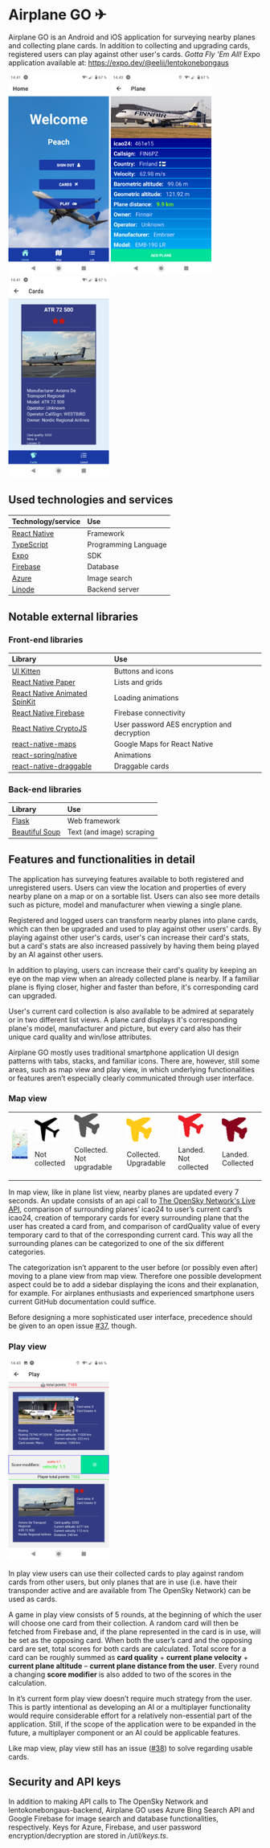 # Airplane GO ✈

Airplane GO is an Android and iOS application for surveying nearby planes and collecting plane cards. In addition to collecting and upgrading cards, registered users can play against other user's cards. *Gotta Fly 'Em All!* 
Expo application available at: https://expo.dev/@eelii/lentokonebongaus
<p float="left">
<img src="https://github.com/Lentokonebongaus/lentokonebongaus/blob/development/screenshots/Screenshot_20220507-144123.png" alt="home screen" width="200"/>
<img src="https://github.com/Lentokonebongaus/lentokonebongaus/blob/development/screenshots/Screenshot_20220507-144332.png" alt="plane screen" width="200"/>
<img src="https://github.com/Lentokonebongaus/lentokonebongaus/blob/development/screenshots/Screenshot_20220507-144148.png" alt="card screen" width="200"/>
</p>

## Used technologies and services 

| Technology/service | Use |
|:-------------|:-------------|
| [React Native](https://reactnative.dev/) |Framework|
| [TypeScript](https://www.typescriptlang.org/download) |Programming Language|
| [Expo](https://expo.dev/) | SDK |
| [Firebase](https://firebase.google.com/) |Database|
| [Azure](https://portal.azure.com/) |Image search|
| [Linode](https://www.linode.com/) |Backend server|

## Notable external libraries

### Front-end libraries

| Library | Use |
|:-------------|:-------------|
| [UI Kitten](https://akveo.github.io/react-native-ui-kitten/) |Buttons and icons|
| [React Native Paper](https://reactnativepaper.com/) | Lists and grids |
| [React Native Animated SpinKit](https://www.npmjs.com/package/react-native-animated-spinkit) |Loading animations|
| [React Native Firebase](https://rnfirebase.io/) |Firebase connectivity|
| [React Native CryptoJS](https://www.npmjs.com/package/react-native-crypto-js) |User password AES encryption and decryption|
| [react-native-maps](https://www.npmjs.com/package/react-native-maps) |Google Maps for React Native|
| [react-spring/native](https://www.npmjs.com/package/@react-spring/native) |Animations|
| [react-native-draggable](https://www.npmjs.com/package/react-native-draggable) |Draggable cards|


### Back-end libraries

| Library | Use |
|:-------------|:-------------|
| [Flask](https://flask.palletsprojects.com/en/2.1.x/) |Web framework|
| [Beautiful Soup](https://www.crummy.com/software/BeautifulSoup/) | Text (and image) scraping |

## Features and functionalities in detail 

The application has surveying features available to both registered and unregistered users. Users can view the location and properties of every nearby plane on a map or on a sortable list. Users can also see more details such as picture, model and manufacturer when viewing a single plane.

Registered and logged users can transform nearby planes into plane cards, which can then be upgraded and used to play against other users' cards. By playing against other user's cards, user's can increase their card's stats, but a card's stats are also increased passively by having them being played by an AI against other users. 

In addition to playing, users can increase their card's quality by keeping an eye on the map view when an already collected plane is nearby. If a familiar plane is flying closer, higher and faster than before, it's corresponding card can upgraded.

User's current card collection is also available to be admired at separately or in two different list views. A plane card displays it's corresponding plane's model, manufacturer and picture, but every card also has their unique card quality and win/lose attributes.

Airplane GO mostly uses traditional smartphone application UI design patterns with tabs, stacks, and familiar icons. There are, however, still some areas, such as map view and play view, in which underlying functionalities or features aren’t especially clearly communicated through user interface. 

### Map view

<table border="0">
 <tr>
    <td><img src="https://github.com/Lentokonebongaus/lentokonebongaus/blob/main/screenshots/Screenshot_20220507-144225.png" alt="map_screen" width="200"/></td>
    <td><img src="https://github.com/Lentokonebongaus/lentokonebongaus/blob/main/assets/plane_icon.png" alt="plane_normal" width="50"/><p>Not collected</p></td>
    <td><img src="https://github.com/Lentokonebongaus/lentokonebongaus/blob/main/assets/plane_icon_collected.png" alt="plane_collected" width="50"/><p>Collected. Not upgradable</p></td>
   <td><img src="https://github.com/Lentokonebongaus/lentokonebongaus/blob/main/assets/plane_icon_collected_upgradable.png" alt="plane_collected_upgradable" width="50"/><p>Collected. Upgradable</p></td>
    <td><img src="https://github.com/Lentokonebongaus/lentokonebongaus/blob/main/assets/plane_icon_grounded.png" alt="plane_grounded_normal" width="50"/><p>Landed. Not collected</p></td>
   <td><img src="https://github.com/Lentokonebongaus/lentokonebongaus/blob/main/assets/plane_icon_grounded_collected.png" alt="plane_grounded_collected" width="50"/><p>Landed. Collected</p></td>
 </tr>
</table>

In map view, like in plane list view, nearby planes are updated every 7 seconds. An update consists of an api call to [The OpenSky Network's Live API](https://openskynetwork.github.io/opensky-api/), comparison of surrounding planes’ icao24 to user’s current card’s icao24, creation of temporary cards for every surrounding plane that the user has created a card from, and comparison of cardQuality value of every temporary card to that of the corresponding current card. This way all the surrounding planes can be categorized to one of the six different categories.

The categorization isn’t apparent to the user before (or possibly even after) moving to a plane view from map view. Therefore one possible development aspect could be to add a sidebar displaying the icons and their explanation, for example. For airplanes enthusiasts and experienced smartphone users current GitHub documentation could suffice.

Before designing a more sophisticated user interface, precedence should be given to an open issue [#37](https://github.com/Lentokonebongaus/lentokonebongaus/issues/37), though.

### Play view

<img src="https://github.com/Lentokonebongaus/lentokonebongaus/blob/main/screenshots/Screenshot_20220507-144400.png" alt="play_view" width="200"/>

In play view users can use their collected cards to play against random cards from other users, but only planes that are in use (i.e. have their transponder active and are available from The OpenSky Network) can be used as cards. 

A game in play view consists of 5 rounds, at the beginning of which the user will choose one card from their collection. A random card will then be fetched from Firebase and, if the plane represented in the card is in use, will be set as the opposing card. When both the user’s card and the opposing card are set, total scores for both cards are calculated. Total score for a card can be roughly summed as **card quality** + **current plane velocity** + **current plane altitude** – **current plane distance from the user**. Every round a changing **score modifier** is also added to two of the scores in the calculation. 

In it’s current form play view doesn’t require much strategy from the user. This is partly intentional as developing an AI or a multiplayer functionality would require considerable effort for a relatively non-essential part of the application. Still, if the scope of the application were to be expanded in the future, a multiplayer component or an AI could be applicable features. 

Like map view, play view still has an issue ([#38](https://github.com/Lentokonebongaus/lentokonebongaus/issues/38)) to solve regarding usable cards. 

## Security and API keys

In addition to making API calls to The OpenSky Network and lentokonebongaus-backend, Airplane GO uses Azure Bing Search API and Google Firebase for image search and database functionalities, respectively. Keys for Azure, Firebase, and user password encryption/decryption are stored in */util/keys.ts*. 

